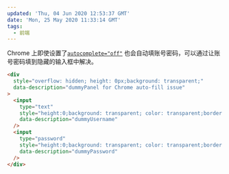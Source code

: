 ```yaml
---
updated: 'Thu, 04 Jun 2020 12:53:37 GMT'
date: 'Mon, 25 May 2020 11:33:14 GMT'
tags:
  - 前端
---
```


Chrome 上即使设置了[`autocomplete="off"`](https://html.spec.whatwg.org/multipage/form-control-infrastructure.html#autofill) 也会自动填账号密码，可以通过让账号密码填到隐藏的输入框中解决。

```html
<div
  style="overflow: hidden; height: 0px;background: transparent;"
  data-description="dummyPanel for Chrome auto-fill issue"
>
  <input
    type="text"
    style="height:0;background: transparent; color: transparent;border: none;"
    data-description="dummyUsername"
  />
  <input
    type="password"
    style="height:0;background: transparent; color: transparent;border: none;"
    data-description="dummyPassword"
  />
</div>
```
